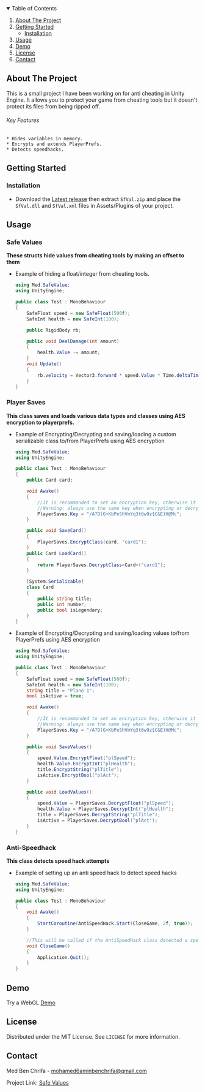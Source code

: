 <!-- TABLE OF CONTENTS -->
<details open="open">
  <summary>Table of Contents</summary>
  <ol>
    <li>
      <a href="#about-the-project">About The Project</a>
    </li>
    <li>
      <a href="#getting-started">Getting Started</a>
      <ul>
        <li><a href="#installation">Installation</a></li>
      </ul>
    </li>
    <li><a href="#usage">Usage</a></li>
    <li><a href="#demo">Demo</a></li>
    <li><a href="#license">License</a></li>
    <li><a href="#contact">Contact</a></li>
  </ol>
</details>



<!-- ABOUT THE PROJECT -->
## About The Project

This is a small project I have been working on for anti cheating in Unity Engine.
It allows you to protect your game from cheating tools but it doesn't protect its files from being ripped off.

###### Key Features
    * Hides variables in memory.
    * Encrypts and extends PlayerPrefs.
    * Detects speedhacks.


<!-- GETTING STARTED -->
## Getting Started

### Installation

* Download the [Latest release](https://github.com/med9999/SafeValues/releases/tag/1.0.1.0) then extract `SfVal.zip` and place the `SfVal.dll` and `SfVal.xml` files in Assets/Plugins of your project.


<!-- USAGE EXAMPLES -->
## Usage

### Safe Values

**These structs hide values from cheating tools by making an offset to them**

  * Example of hiding a float/integer from cheating tools.
   
    ```csharp
    using Med.SafeValue;
    using UnityEngine;

    public class Test : MonoBehaviour
    {
        SafeFloat speed = new SafeFloat(500f);
        SafeInt health = new SafeInt(100);

        public RigidBody rb;

        public void DealDamage(int amount)
        {
            health.Value -= amount;
        }
        void Update()
        {
            rb.velocity = Vector3.forward * speed.Value * Time.deltaTime;
        }
    }
    ```
    
### Player Saves

**This class saves and loads various data types and classes using AES encryption to playerprefs.**
    
  * Example of Encrypting/Decrypting and saving/loading a custom serializable class to/from PlayerPrefs using AES encryption
  
    ```csharp
    using Med.SafeValue;
    using UnityEngine;

    public class Test : MonoBehaviour
    {
        public Card card;

        void Awake()
        {
            //It is recommanded to set an encryption key, otherwise it is going to use a default key
            //Warning: always use the same key when encrypting or decrypting
            PlayerSaves.Key = "/A?D(G+KbPeShVmYq3t6w9z$C&E)H@Mc";
        }

        public void SaveCard()
        {
            PlayerSaves.EncryptClass(card, "card1");
        }
        public Card LoadCard()
        {
            return PlayerSaves.DecryptClass<Card>("card1");
        }

        [System.Serializable]
        class Card
        {
            public string title;
            public int number;
            public bool isLegendary;
        }
    }
    ```
  * Example of Encrypting/Decrypting and saving/loading values to/from PlayerPrefs using AES encryption
  
    ```csharp
    using Med.SafeValue;
    using UnityEngine;

    public class Test : MonoBehaviour
    {
        SafeFloat speed = new SafeFloat(500f);
        SafeInt health = new SafeInt(100);
        string title = "Plane 1";
        bool isActive = true;

        void Awake()
        {
            //It is recommanded to set an encryption key, otherwise it is going to use a default key
            //Warning: always use the same key when encrypting or decrypting
            PlayerSaves.Key = "/A?D(G+KbPeShVmYq3t6w9z$C&E)H@Mc";
        }

        public void SaveValues()
        {
            speed.Value.EncryptFloat("plSpeed");
            health.Value.EncryptInt("plHealth");
            title.EncryptString("plTitle");
            isActive.EncryptBool("plAct");
        }

        public void LoadValues()
        {
            speed.Value = PlayerSaves.DecryptFloat("plSpeed");
            health.Value = PlayerSaves.DecryptInt("plHealth");
            title = PlayerSaves.DecryptString("plTitle");
            isActive = PlayerSaves.DecryptBool("plAct");
        }
    }
    ```
### Anti-Speedhack

**This class detects speed hack attempts**

  * Example of setting up an anti speed hack to detect speed hacks
  
    ```csharp
    using Med.SafeValue;
    using UnityEngine;

    public class Test : MonoBehaviour
    {
        void Awake()
        {
            StartCoroutine(AntiSpeedHack.Start(CloseGame, 2f, true));
        }

        //This will be called if the AntiSpeedHack class detected a speed hack
        void CloseGame()
        {
            Application.Quit();
        }
    }
    ```
    
<!-- DEMO -->
## Demo

Try a WebGL [Demo](https://med9999.github.io/SafeValues/index.html)

<!-- LICENSE -->
## License

Distributed under the MIT License. See `LICENSE` for more information.

<!-- CONTACT -->
## Contact

Med Ben Chrifa - mohamed6aminbenchrifa@gmail.com

Project Link: [Safe Values](https://github.com/med9999/SafeValues)


